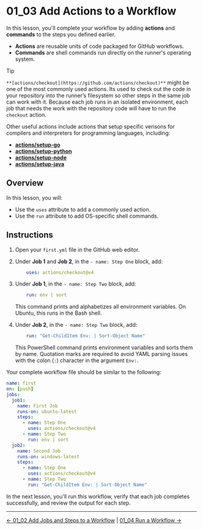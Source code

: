 # 01_03 Add Actions to a Workflow

In this lesson, you'll complete your workflow by adding **actions** and **commands** to the steps you defined earlier.

- **Actions** are reusable units of code packaged for GitHub workflows.
- **Commands** are shell commands run directly on the runner's operating system.

> [!TIP]
> `**[actions/checkout](https://github.com/actions/checkout)**` might be one of the most commonly used actions. Its used to check out the code in your repository into the runner’s filesystem so other steps in the same job can work with it.
> Because each job runs in an isolated environment, each job that needs the work with the repository code will have to run the `checkout` action.

Other useful actions include actions that setup specific verisons for compilers and interpreters for programming languages, including:

- **[actions/setup-go](https://github.com/actions/setup-go)**
- **[actions/setup-python](https://github.com/actions/setup-python)**
- **[actions/setup-node](https://github.com/actions/setup-node)**
- **[actions/setup-java](https://github.com/actions/setup-java)**

## Overview

In this lesson, you will:

- Use the `uses` attribute to add a commonly used action.
- Use the `run` attribute to add OS-specific shell commands.

## Instructions

1. Open your `first.yml` file in the GitHub web editor.
1. Under **Job 1** and **Job 2**, in the `- name: Step One` block, add:

    ```yaml
        uses: actions/checkout@v4
    ````

1. Under **Job 1**, in the `- name: Step Two` block, add:

    ```yaml
        run: env | sort
    ```

    This command prints and alphabetizes all environment variables. On Ubuntu, this runs in the  Bash shell.

1. Under **Job 2**, in the `- name: Step Two` block, add:

    ```yaml
        run: "Get-ChildItem Env: | Sort-Object Name"
    ```

    This PowerShell command prints environment variables and sorts them by name. Quotation marks are required to avoid YAML parsing issues with the colon (`:`) character in the argument `Env:`.

Your complete workflow file should be similar to the following:

```yaml
name: first
on: [push]
jobs:
  job1:
    name: First Job
    runs-on: ubuntu-latest
    steps:
      - name: Step One
        uses: actions/checkout@v4
      - name: Step Two
        run: env | sort
  job2:
    name: Second Job
    runs-on: windows-latest
    steps:
      - name: Step One
        uses: actions/checkout@v4
      - name: Step Two
        run: "Get-ChildItem Env: | Sort-Object Name"
```

In the next lesson, you'll run this workflow, verify that each job completes successfully, and review the output for each step.

<!-- FooterStart -->
---
[← 01_02 Add Jobs and Steps to a Workflow](../01_02_add_jobs_steps_to_a_workflow/README.md) | [01_04 Run a Workflow →](../01_04_run_a_workflow/README.md)
<!-- FooterEnd -->

